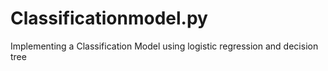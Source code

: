 # Classificationmodel.py
Implementing a Classification Model using logistic regression and decision tree 
